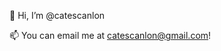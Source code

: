 👋 Hi, I’m @catescanlon

📫 You can email me at catescanlon@gmail.com!

<!---
catescanlon/catescanlon is a ✨ special ✨ repository because its `README.md` (this file) appears on your GitHub profile.
You can click the Preview link to take a look at your changes.
--->
